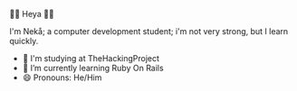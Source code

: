 👋🏻 Heya 👋🏻

I'm Nekå; a computer development student; i'm not very strong, but I learn quickly. 

- 🔭 I'm studying at TheHackingProject
- 🌱 I’m currently learning Ruby On Rails 
- 😄 Pronouns: He/Him
